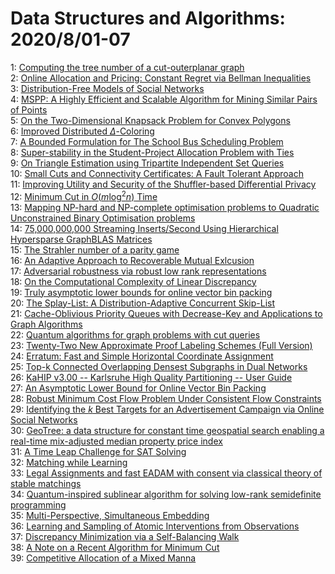 # Data Structures and Algorithms: 2020/8/01-07  
1: [Computing the tree number of a cut-outerplanar graph](https://doi.org/10.48550/arXiv.0906.0422)  
2: [Online Allocation and Pricing: Constant Regret via Bellman Inequalities](https://doi.org/10.48550/arXiv.1906.06361)  
3: [Distribution-Free Models of Social Networks](https://doi.org/10.48550/arXiv.2007.15743)  
4: [MSPP: A Highly Efficient and Scalable Algorithm for Mining Similar Pairs  of Points](https://doi.org/10.48550/arXiv.2007.16111)  
5: [On the Two-Dimensional Knapsack Problem for Convex Polygons](https://doi.org/10.48550/arXiv.2007.16144)  
6: [Improved Distributed $\Delta$-Coloring](https://doi.org/10.48550/arXiv.1803.03248)  
7: [A Bounded Formulation for The School Bus Scheduling Problem](https://doi.org/10.48550/arXiv.1803.09040)  
8: [Super-stability in the Student-Project Allocation Problem with Ties](https://doi.org/10.48550/arXiv.1805.09887)  
9: [On Triangle Estimation using Tripartite Independent Set Queries](https://doi.org/10.48550/arXiv.1808.00691)  
10: [Small Cuts and Connectivity Certificates: A Fault Tolerant Approach](https://doi.org/10.48550/arXiv.1908.03022)  
11: [Improving Utility and Security of the Shuffler-based Differential  Privacy](https://doi.org/10.48550/arXiv.1908.11515)  
12: [Minimum Cut in $O(m\log^2 n)$ Time](https://doi.org/10.48550/arXiv.1911.01145)  
13: [Mapping NP-hard and NP-complete optimisation problems to Quadratic  Unconstrained Binary Optimisation problems](https://doi.org/10.48550/arXiv.1911.08043)  
14: [75,000,000,000 Streaming Inserts/Second Using Hierarchical Hypersparse  GraphBLAS Matrices](https://doi.org/10.48550/arXiv.2001.06935)  
15: [The Strahler number of a parity game](https://doi.org/10.48550/arXiv.2003.08627)  
16: [An Adaptive Approach to Recoverable Mutual Exlcusion](https://doi.org/10.48550/arXiv.2006.07086)  
17: [Adversarial robustness via robust low rank representations](https://doi.org/10.48550/arXiv.2007.06555)  
18: [On the Computational Complexity of Linear Discrepancy](https://doi.org/10.48550/arXiv.2008.00044)  
19: [Truly asymptotic lower bounds for online vector bin packing](https://doi.org/10.48550/arXiv.2008.00811)  
20: [The Splay-List: A Distribution-Adaptive Concurrent Skip-List](https://doi.org/10.48550/arXiv.2008.01009)  
21: [Cache-Oblivious Priority Queues with Decrease-Key and Applications to  Graph Algorithms](https://doi.org/10.48550/arXiv.1903.03147)  
22: [Quantum algorithms for graph problems with cut queries](https://doi.org/10.48550/arXiv.2007.08285)  
23: [Twenty-Two New Approximate Proof Labeling Schemes (Full Version)](https://doi.org/10.48550/arXiv.2007.14307)  
24: [Erratum: Fast and Simple Horizontal Coordinate Assignment](https://doi.org/10.48550/arXiv.2008.01252)  
25: [Top-k Connected Overlapping Densest Subgraphs in Dual Networks](https://doi.org/10.48550/arXiv.2008.01573)  
26: [KaHIP v3.00 -- Karlsruhe High Quality Partitioning -- User Guide](https://doi.org/10.48550/arXiv.1311.1714)  
27: [An Asymptotic Lower Bound for Online Vector Bin Packing](https://doi.org/10.48550/arXiv.2007.15709)  
28: [Robust Minimum Cost Flow Problem Under Consistent Flow Constraints](https://doi.org/10.48550/arXiv.2008.02035)  
29: [Identifying the $k$ Best Targets for an Advertisement Campaign via  Online Social Networks](https://doi.org/10.48550/arXiv.2008.02108)  
30: [GeoTree: a data structure for constant time geospatial search enabling a  real-time mix-adjusted median property price index](https://doi.org/10.48550/arXiv.2008.02167)  
31: [A Time Leap Challenge for SAT Solving](https://doi.org/10.48550/arXiv.2008.02215)  
32: [Matching while Learning](https://doi.org/10.48550/arXiv.1603.04549)  
33: [Legal Assignments and fast EADAM with consent via classical theory of  stable matchings](https://doi.org/10.48550/arXiv.1809.08506)  
34: [Quantum-inspired sublinear algorithm for solving low-rank semidefinite  programming](https://doi.org/10.48550/arXiv.1901.03254)  
35: [Multi-Perspective, Simultaneous Embedding](https://doi.org/10.48550/arXiv.1909.06485)  
36: [Learning and Sampling of Atomic Interventions from Observations](https://doi.org/10.48550/arXiv.2002.04232)  
37: [Discrepancy Minimization via a Self-Balancing Walk](https://doi.org/10.48550/arXiv.2006.14009)  
38: [A Note on a Recent Algorithm for Minimum Cut](https://doi.org/10.48550/arXiv.2008.02060)  
39: [Competitive Allocation of a Mixed Manna](https://doi.org/10.48550/arXiv.2008.02753)  